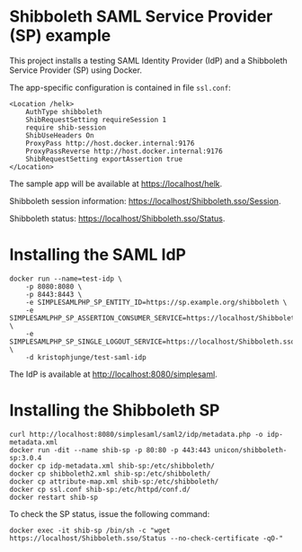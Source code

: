 Shibboleth SAML Service Provider (SP) example
===

This project installs a testing SAML Identity Provider (IdP) and a Shibboleth Service Provider (SP) using Docker.

The app-specific configuration is contained in file `ssl.conf`:

    <Location /helk>
        AuthType shibboleth
        ShibRequestSetting requireSession 1
        require shib-session
        ShibUseHeaders On
        ProxyPass http://host.docker.internal:9176
        ProxyPassReverse http://host.docker.internal:9176
        ShibRequestSetting exportAssertion true
    </Location>

The sample app will be available at <https://localhost/helk>.

Shibboleth session information: <https://localhost/Shibboleth.sso/Session>.

Shibboleth status: <https://localhost/Shibboleth.sso/Status>.

# Installing the SAML IdP

    docker run --name=test-idp \
        -p 8080:8080 \
        -p 8443:8443 \
        -e SIMPLESAMLPHP_SP_ENTITY_ID=https://sp.example.org/shibboleth \
        -e SIMPLESAMLPHP_SP_ASSERTION_CONSUMER_SERVICE=https://localhost/Shibboleth.sso/SAML2/POST \
        -e SIMPLESAMLPHP_SP_SINGLE_LOGOUT_SERVICE=https://localhost/Shibboleth.sso/Logout \
        -d kristophjunge/test-saml-idp

The IdP is available at <http://localhost:8080/simplesaml>.

# Installing the Shibboleth SP

    curl http://localhost:8080/simplesaml/saml2/idp/metadata.php -o idp-metadata.xml
    docker run -dit --name shib-sp -p 80:80 -p 443:443 unicon/shibboleth-sp:3.0.4
    docker cp idp-metadata.xml shib-sp:/etc/shibboleth/
    docker cp shibboleth2.xml shib-sp:/etc/shibboleth/
    docker cp attribute-map.xml shib-sp:/etc/shibboleth/
    docker cp ssl.conf shib-sp:/etc/httpd/conf.d/
    docker restart shib-sp

To check the SP status, issue the following command:

    docker exec -it shib-sp /bin/sh -c "wget https://localhost/Shibboleth.sso/Status --no-check-certificate -qO-"

